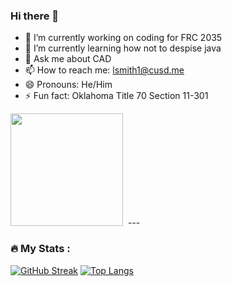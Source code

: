 ### Hi there 👋
- 🔭 I’m currently working on coding for FRC 2035
- 🌱 I’m currently learning how not to despise java    
- 💬 Ask me about CAD
- 📫 How to reach me: lsmith1@cusd.me 
- 😄 Pronouns: He/Him
- ⚡ Fun fact: Oklahoma Title 70 Section 11-301
<img height="180em" src="https://github-readme-stats.vercel.app/api?username=Mr-Smith1&show_icons=true&hide_border=true&&count_private=true&include_all_commits=true" />
<img src="https://komarev.com/ghpvc/?username=Mr-Smith1&style=flat-square&color=blue" alt=""/>
---

### :fire: My Stats :
[![GitHub Streak](https://github-readme-streak-stats.herokuapp.com?user=Mr-Smith1&theme=dark&hide_border=true)](https://git.io/streak-stats)
[![Top Langs](https://github-readme-stats.vercel.app/api/top-langs/?username=Mr-Smith1)](https://github.com/anuraghazra/github-readme-stats)

